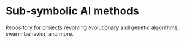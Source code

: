 # Sub-symbolic AI methods

Repository for projects revolving evolutionary and genetic algorithms, swarm behavior, and more. 
